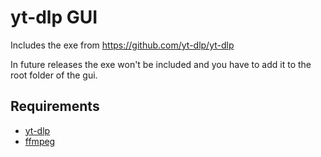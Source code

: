 # yt-dlp GUI

Includes the exe from https://github.com/yt-dlp/yt-dlp 

In future releases the exe won't be included and you have to add it to the root folder of the gui.


## Requirements
- [yt-dlp](https://github.com/yt-dlp/yt-dlp)
- [ffmpeg](https://github.com/GyanD/codexffmpeg/releases/tag/2025-03-27-git-114fccc4a5)
